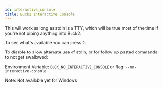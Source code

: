 ```yaml
---
id: interactive_console
title: Buck2 Interactive Console
---
```


This will work as long as stdin is a TTY, which will be true most of the time if
you're not piping anything into Buck2.

To see what's available you can press `?`.

To disable to allow alternate use of stdin, or for follow up pasted commands to
not get swallowed:

Environment Variable: `BUCK_NO_INTERACTIVE_CONSOLE` or flag:
`--no-interactive-console`

Note: Not available yet for Windows

